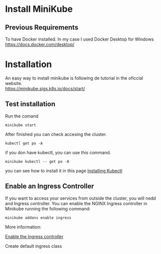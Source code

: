 # Install MiniKube

## Previous Requirements
To have Docker installed. In my case I used Docker Desktop for Windows
https://docs.docker.com/desktop/


# Installation

An easy way to install minikube is following de tutorial in the oficcial website.  
https://minikube.sigs.k8s.io/docs/start/

## Test installation

Run the comand 

```minikube start```

After finished you can check accesing the cluster.

```kubectl get po -A``` 

if you don have kubectl, you can use this command. 

``` minikube kubectl -- get po -A ```	

you can see how to install it in this page [Installing Kubectl](https://kubernetes.io/docs/tasks/tools/#kubectl)


## Enable an Ingress Controller

If you want to access your services from outside the cluster, you will nedd and Ingress controller. You can enable the NGINX Ingress controller in Minikube running the following command:

```minikube addons enable ingress```

More information:

[Enable the Ingress controller](https://kubernetes.io/docs/tasks/access-application-cluster/ingress-minikube/)

Create default ingress class
